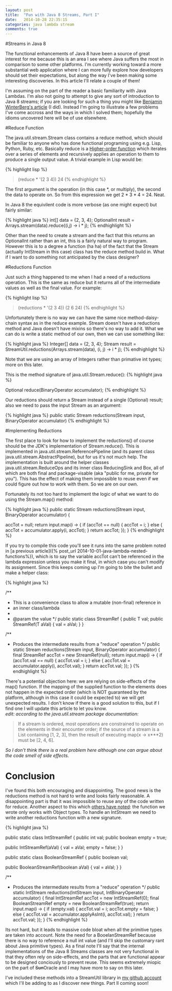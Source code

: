 ```yaml
---
layout: post
title:  "Fun with Java 8 Streams, Part I"
date:   2014-10-28 22:35:15
categories: java lambda stream 
comments: true
---
```


#Streams in Java 8

The functional enhancements of Java 8 have been a source of great interest for me because this is an area I see where Java suffers the most in comparison to some other platforms.  I'm currently working toward a more substantial web application where I can more fully explore how developers should set their expectations, but along the way I've been making some interesting discoveries.  In this article I'll relate a couple of them!

I'm assuming on the part of the reader a basic familiarity with Java Lambdas. I'm also not going to attempt to give any sort of introduction to Java 8 streams; if you are looking for such a thing you might like [Benjamin WinterBerg's article](http://winterbe.com/posts/2014/07/31/java8-stream-tutorial-examples/) (I did).  Instead I'm going to illustrate a few problems I've come accross and the ways in which I solved them; hopefully the idioms uncovered here will be of use elsewhere.

#Reduce Function

The java.util.stream.Stream class contains a reduce method, which should be familiar to anyone who has done functional programing using e.g. Lisp, Python, Ruby, etc.  Basically reduce is a [Higher-order function](http://en.wikipedia.org/wiki/Higher-order_function) which iterates over a series of elements and recursively applies an operation to them to produce a single output value.  A trivial example in Lisp would be:

{% highlight lisp %}
> (reduce * '(2 3 4))
24
{% endhighlight %}

The first argument is the operation (in this case *, or multiply), the second the data to operate on.  So from this expression we get 2 * 3 * 4 = 24.  Neat.

In Java 8 the equivilent code is more verbose (as one might expect) but fairly similar:

{% highlight java %}
int[] data = {2, 3, 4};
OptionalInt result = Arrays.stream(data).reduce((i,j) -> i * j);
{% endhighlight %}

Other than the need to create a stream and the fact that this returns an OptionalInt rather than an int, this is a fairly natural way to program.  However this is to a degree a function (ha ha) of the fact that the Stream (actually IntStream in this case) class has the reduce method build in.  What if I want to do something not anticipated by the class designer?

#Reductions Function

Just such a thing happened to me when I had a need of a reductions operation.  This is the same as reduce but it returns all of the intermediate values as well as the final value.  For example:

{% highlight lisp %}
> (reductions * '(2 3 4))
(2 6 24)
{% endhighlight %}

Unfortunately there is no way we can have the same nice method-daisy-chain syntax as in the reduce example.  Stream doesn't have a reductions method and Java doesn't have mixins so there's no way to add it.  What we can do is write a static method of our own, then we can use something like:

{% highlight java %}
Integer[] data = {2, 3, 4};
Stream result = StreamUtil.reductions(Arrays.stream(data), (i, j) -> i * j);
{% endhighlight %}

Note that we are using an array of Integers rather than primative int types; more on this later.

This is the method signature of java.util.Stream.reduce():
{% highlight java %}

Optional<T> reduce(BinaryOperator<T> accumulator);
{% endhighlight %}

Our reductions should return a Stream instead of a single (Optional) result; also we need to pass the input Stream as an argument:

{% highlight java %}
public static <T> Stream<T> reductions(Stream<T> input, BinaryOperator<T> accumulator)
{% endhighlight %}

#Implementing Reductions

The first place to look for how to implement the reductions() of course should be the JDK's implementation of Stream.reduce().  This is implemented in java.util.stream.ReferencePipeline (and its parent class java.util.stream.AbstractPipeline), but for us it's not much help. The implementation is built around the helper classes java.util.stream.ReduceOps and its inner class ReducingSink and Box, all of which are both final and package-visable (aka "public for me, private for you").  This has the effect of making them impossible to reuse even if we could figure out how to work with them.  So we are on our own.

Fortunately its not too hard to implement the logic of what we want to do using the Stream.map() method:

{% highlight java %}
public static <T> Stream<T> reductions(Stream<T> input, BinaryOperator<T> accumulator) {

   <T> accTot = null;
   return input.map(i -> {
      if (accTot == null) {
         accTot = i;
      } else {
         accTot = accumulator.apply(i, accTot);
      }
      return accTot;
   });
}
{% endhighlight %}

If you try to compile this code you'll see it runs into the same problem noted in [a previous article]({% post_url 2014-10-01-java-lambda-nested-functions%}), which is to say the variable accTot can't be referenced in the lambda expression unless you make it final, in which case you can't modify its assignment.  Since this keeps coming up I'm going to bite the bullet and make a helper class:

{% highlight java %}

/**
 * This is a convenience class to allow a mutable (non-final) reference in
 * an inner class/lambda
 * 
 * @param <T> the value
 */
public static class StreamRef<T> {
   public T val;
   public StreamRef(T aVal) {
      val = aVal;
   }
}

 /**
  * Produces the intermediate results from a "reduce" operation
  */
public static <T> Stream<T> reductions(Stream<T> input, BinaryOperator<T> accumulator) {
   final StreamRef<T> accTot = new StreamRef<T>(null);
   return input.map(i -> {
      if (accTot.val == null) {
         accTot.val = i;
      } else {
         accTot.val = accumulator.apply(i, accTot.val);
      }
      return accTot.val;
   });
}
{% endhighlight %}

There's a potential objection here: we are relying on side-effects of the map() function.  If the mapping of the supplied function to the elements does not happen in the expected order (which is NOT guaranteed by the platform, although in this case it could be expected to) we will get unexpected results.  I don't know if there is a good solution to this, but if I find one I will update this article to let you know. 	
*edit: according to the java.util.stream package documentation:*

>If a stream is ordered, most operations are constrained to operate on the elements in their encounter order; if the source of a stream is a List containing [1, 2, 3], then the result of executing map(x -> x***2) must be [2, 4, 6].  

*So I don't think there is a real problem here although one can argue about the code smell of side effects.*

# Conclusion

I've found this both encouraging and disappointing.  The good news is the reductions method is not hard to write and looks fairly reasonable.  A disappointing part is that it was impossible to reuse any of the code written for reduce.  Another aspect to this which [others have noted](http://java.dzone.com/articles/whats-wrong-java-8-part-ii): the function we wrote only works with Object types.  To handle an IntStream we need to write another reductions function with a new signature.  

{% highlight java %}

public static class IntStreamRef {
   public int val;
   public boolean empty = true;

   public IntStreamRef(aVal) {
      val = aVal;
      empty = false;
   }
}

public static class BooleanStreamRef {
   public boolean val;

   public BooleanStreamRef(boolean aVal) {
      val = aVal;
   }
}

/**
 * Produces the intermediate results from a "reduce" operation
 */
public static IntStream reductions(IntStream input, IntBinaryOperator accumulator) {
   final IntStreamRef accTot = new IntStreamRef(0);
   final BooleanStreamRef empty = new BooleanStreamRef(true);
   return input.map(i -> {
      if (empty.val) {
         accTot.val = i;
         accTot.empty = false;
      } else {
         accTot.val = accumulator.applyAsInt(i, accTot.val);
      }
      return accTot.val;
   });
}
{% endhighlight %}


Its not hard, but it leads to massive code bloat when all the primitive types are taken into account.  Note the need for a BooelanStreamRef because there is no way to reference a null int value (and I'll skip the customary rant about Java primitive types).  As a final note I'll say that the internal implementations of the Java 8 Streams classes are not very functional in that they often rely on side-effects, and the parts that are functional appear to be designed conciously to prevent reuse.  This seems extremely miopic on the part of <del>Sun</del>Oracle and I may have more to say on this later.

I've included these methods into a StreamUtil library in [my github account](https://www.github.com/bendra/bendra-util) which I'll be adding to as I discover new things.  Part II coming soon!
